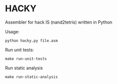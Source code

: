 # HACKY

Assembler for hack IS (nand2tetris) written in Python

Usage:

```
python hacky.py file.asm
```

Run unit tests:

```
make run-unit-tests
```

Run static analysis

```
make run-static-analysis
```
